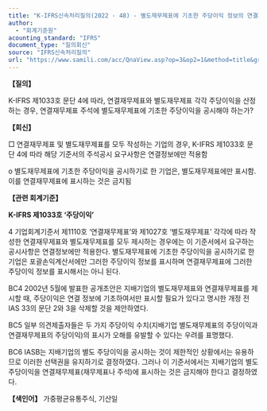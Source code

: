 ```yaml
---
title: "K-IFRS신속처리질의(2022 - 48) - 별도재무제표에 기초한 주당이익 정보의 연결재무제표 공시 여부"
author:
  - "회계기준원"
acounting_standard: "IFRS"
document_type: "질의회신"
source: "IFRS신속처리질의"
url: "https://www.samili.com/acc/QnaView.asp?op=3&op2=1&method=title&group=2124-15;1&orgcode=3&searchword=&page=11&code=K%2DIFRS%EC%8B%A0%EC%86%8D%EC%B2%98%EB%A6%AC%EC%A7%88%EC%9D%98%2D48%3A20220803"
---
```

**【질의】**

  

K-IFRS 제1033호 문단 4에 따라, 연결재무제표와 별도재무제표 각각 주당이익을 산정하는 경우, 연결재무제표 주석에 별도재무제표에 기초한 주당이익을 공시해야 하는가?

  
  

**【회신】**

  

□ 연결재무제표 및 별도재무제표를 모두 작성하는 기업의 경우, K-IFRS 제1033호 문단 4에 따라 해당 기준서의 주석공시 요구사항은 연결정보에만 적용함

  

o 별도재무제표에 기초한 주당이익을 공시하기로 한 기업은, 별도재무제표에만 표시함. 이를 연결재무제표에 표시하는 것은 금지됨

  
  

**【관련 회계기준】**

  

**K-IFRS 제1033호 ‘주당이익’**

  

4 기업회계기준서 제1110호 ‘연결재무제표’와 제1027호 ‘별도재무제표’ 각각에 따라 작성한 연결재무제표와 별도재무제표를 모두 제시하는 경우에는 이 기준서에서 요구하는 공시사항은 연결정보에만 적용한다. 별도재무제표에 기초한 주당이익을 공시하기로 한 기업은 포괄손익계산서에만 그러한 주당이익 정보를 표시하며 연결재무제표에 그러한 주당이익 정보를 표시해서는 아니 된다.

  

BC4 2002년 5월에 발표한 공개초안은 지배기업의 별도재무제표와 연결재무제표를 제시할 때, 주당이익은 연결 정보에 기초하여서만 표시할 필요가 있다고 명시한 개정 전 IAS 33의 문단 2와 3을 삭제할 것을 제안하였다.

  

BC5 일부 의견제출자들은 두 가지 주당이익 수치(지배기업 별도재무제표의 주당이익과 연결재무제표의 주당이익)의 표시가 오해를 유발할 수 있다는 우려를 표명했다.

  

BC6 IASB는 지배기업의 별도 주당이익을 공시하는 것이 제한적인 상황에서는 유용하므로 이러한 선택권을 유지하기로 결정하였다. 그러나 이 기준서에서는 지배기업의 별도 주당이익을 연결재무제표(재무제표나 주석)에 표시하는 것은 금지해야 한다고 결정하였다.

  
  

**【색인어】** 가중평균유통주식, 기산일
